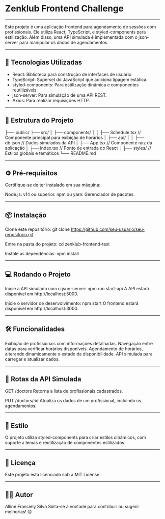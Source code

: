 # Zenklub Frontend Challenge

---

Este projeto é uma aplicação frontend para agendamento de sessões com profissionais. Ele utiliza React, TypeScript, e styled-components para estilização. Além disso, uma API simulada é implementada com o json-server para manipular os dados de agendamentos.

---

## 🚀 Tecnologias Utilizadas
- React: Biblioteca para construção de interfaces de usuário.
- TypeScript: Superset do JavaScript que adiciona tipagem estática.
- styled-components: Para estilização dinâmica e componentes reutilizáveis.
- json-server: Para simulação de uma API REST.
- Axios: Para realizar requisições HTTP.

---

## 📂 Estrutura do Projeto
├── public/
├── src/
│   ├── components/
│   │   ├── Schedule.tsx  // Componente principal para exibição de horários
│   ├── api/
│   │   ├── db.json       // Dados simulados da API
│   ├── App.tsx           // Componente raiz da aplicação
│   ├── index.tsx         // Ponto de entrada do React
│   ├── styles/           // Estilos globais e temáticos
└── README.md

---

## ⚙️ Pré-requisitos
Certifique-se de ter instalado em sua máquina:

Node.js: v14 ou superior.
npm ou yarn: Gerenciador de pacotes.

---

## 📦 Instalação
Clone este repositório:
git clone https://github.com/seu-usuario/seu-repositorio.git

Entre na pasta do projeto:
cd zenklub-frontend-test

Instale as dependências:
npm install

---

## 💻 Rodando o Projeto
Inicie a API simulada com o json-server:
npm run start-api
A API estará disponível em http://localhost:5000.

Inicie o servidor de desenvolvimento:
npm start
O frontend estará disponível em http://localhost:3000.

---

## 🛠 Funcionalidades
Exibição de profissionais com informações detalhadas.
Navegação entre datas para verificar horários disponíveis.
Agendamento de horários, alterando dinamicamente o estado de disponibilidade.
API simulada para carregar e atualizar dados.

---

## 📝 Rotas da API Simulada
GET /doctors
Retorna a lista de profissionais cadastrados.

PUT /doctors/:id
Atualiza os dados de um profissional, incluindo os agendamentos.

---

## 🎨 Estilo
O projeto utiliza styled-components para criar estilos dinâmicos, com suporte a temas e reutilização de componentes estilizados.

---

## 📜 Licença
Este projeto está licenciado sob a MIT License.

---

## 👨‍💻 Autor
Alline Franciely Silva
Sinta-se à vontade para contribuir ou sugerir melhorias! 😊
